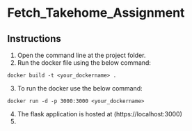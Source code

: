 # Fetch_Takehome_Assignment

## Instructions

1. Open the command line at the project folder.
2. Run the docker file using the below command:

```
docker build -t <your_dockername> .
```
3. To run the docker use the below command:

```
docker run -d -p 3000:3000 <your_dockername>
```
4. The flask application is hosted at (https://localhost:3000)
5. 
